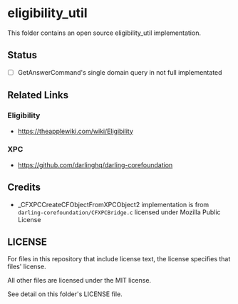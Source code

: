 # eligibility_util

This folder contains an open source eligibility_util implementation.

## Status

- [ ] GetAnswerCommand's single domain query in not full implementated

## Related Links

### Eligibility

- https://theapplewiki.com/wiki/Eligibility

### XPC

- https://github.com/darlinghq/darling-corefoundation

## Credits

- _CFXPCCreateCFObjectFromXPCObject2 implementation is from `darling-corefoundation/CFXPCBridge.c` licensed under Mozilla Public License

## LICENSE

For files in this repository that include license text, the license specifies that files' license.

All other files are licensed under the MIT license.

See detail on this folder's LICENSE file.
